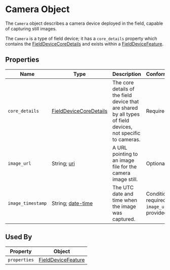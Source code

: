 # Camera Object
The `Camera` object describes a camera device deployed in the field, capable of capturing still images.

The `Camera` is a type of field device; it has a `core_details` property which contains the [FieldDeviceCoreDetails](/spec-content/objects/FieldDeviceCoreDetails.md) and exists within a [FieldDeviceFeature](/spec-content/objects/FieldDeviceFeature.md).

## Properties
Name | Type | Description | Conformance | Notes
--- | --- | --- | --- | ---
`core_details` | [FieldDeviceCoreDetails](/spec-content/objects/FieldDeviceCoreDetails.md) | The core details of the field device that are shared by all types of field devices, not specific to cameras. | Required | This property appears on all field devices.
`image_url` | String; [uri](https://tools.ietf.org/html/draft-handrews-json-schema-validation-01#section-7.3.5) | A URL pointing to an image file for the camera image still. | Optional |
`image_timestamp` | String; [date-time](https://tools.ietf.org/html/draft-handrews-json-schema-validation-01#section-7.3.1) | The UTC date and time when the image was captured. | Conditional; required if `image_url` is provided | 

## Used By
Property | Object
--- | --- 
`properties` | [FieldDeviceFeature](/spec-content/objects/FieldDeviceFeature.md)